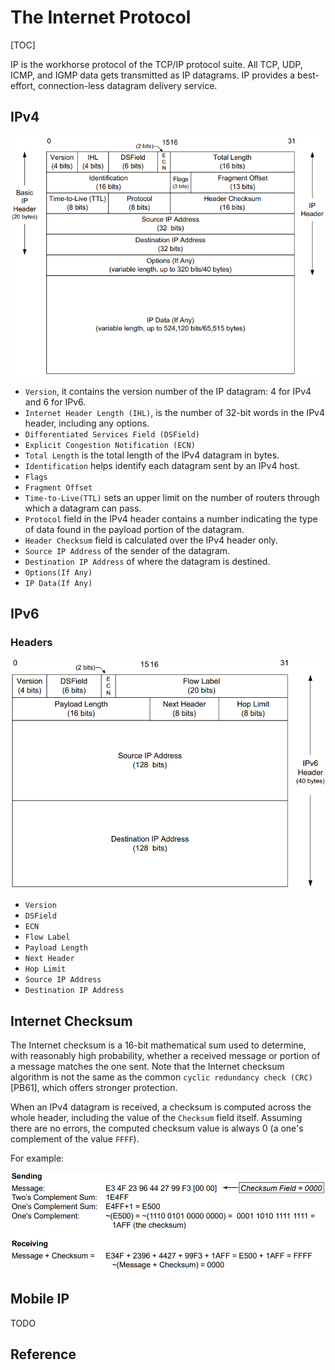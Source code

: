 # The Internet Protocol

[TOC]



IP is the workhorse protocol of the TCP/IP protocol suite. All TCP, UDP, ICMP, and IGMP data gets transmitted as IP datagrams. IP provides a best-effort, connection-less datagram delivery service.

## IPv4

![ipv4_head_struct](res/ipv4_head_struct.png)

- `Version`, it contains the version number of the IP datagram: 4 for IPv4 and 6 for IPv6.
- `Internet Header Length (IHL)`, is the number of 32-bit words in the IPv4 header, including any options.
- `Differentiated Services Field (DSField)`
- `Explicit Congestion Notification (ECN)`
- `Total Length` is the total length of the IPv4 datagram in bytes.
- `Identification` helps identify each datagram sent by an IPv4 host.
- `Flags` 
- `Fragment Offset`
- `Time-to-Live(TTL)` sets an upper limit on the number of routers through which a datagram can pass.
- `Protocol` field in the IPv4 header contains a number indicating the type of data found in the payload portion of the datagram.
- `Header Checksum` field is calculated over the IPv4 header only.
- `Source IP Address` of the sender of the datagram.
- `Destination IP Address` of where the datagram is destined.
- `Options(If Any)` 
- `IP Data(If Any)`



## IPv6

### Headers

![ipv6_head_struct](res/ipv6_head_struct.png)

- `Version`
- `DSField`
- `ECN`
- `Flow Label`
- `Payload Length`
- `Next Header`
- `Hop Limit`
- `Source IP Address`
- `Destination IP Address`



## Internet Checksum

The Internet checksum is a 16-bit mathematical sum used to determine, with reasonably high probability, whether a received message or portion of a message matches the one sent. Note that the Internet checksum algorithm is not the same as the common `cyclic redundancy check (CRC)`[PB61], which offers stronger protection.

When an IPv4 datagram is received, a checksum is computed across the whole header, including the value of the `Checksum` field itself. Assuming there are no errors, the computed checksum value is always 0 (a one's complement  of the value `FFFF`).

For example:

![ip_verify](res/ip_verify.png)



## Mobile IP

TODO



## Reference

